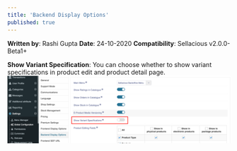 ```yaml
---
title: 'Backend Display Options'
published: true
---
```


**Written by**: Rashi Gupta
**Date**: 24-10-2020
**Compatibility**: Sellacious v2.0.0-Beta1+

**Show Variant Specification**: You can choose whether to show variant specifications in product edit and product detail page.
![](90014569-f3c9a280-dcc4-11ea-8a7b-7ef1babce75f.png)